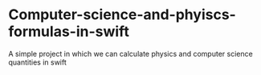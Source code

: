 # Computer-science-and-phyiscs-formulas-in-swift
A simple project in which we can calculate physics and computer science quantities in swift
